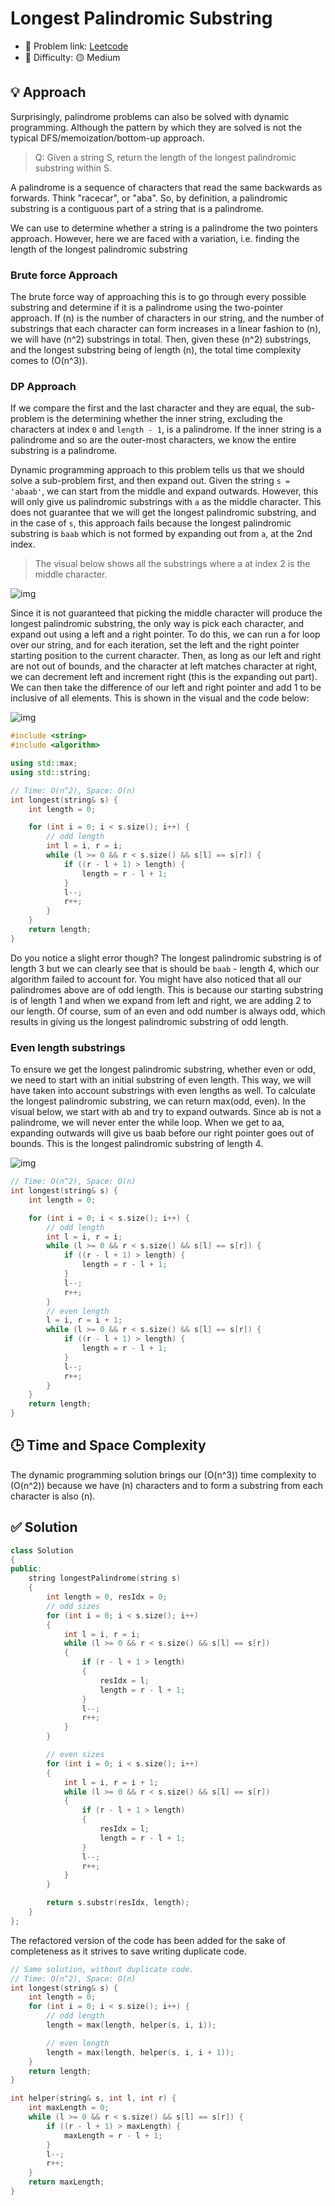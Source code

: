 # Longest Palindromic Substring

- 🧩 Problem link: [Leetcode](https://leetcode.com/problems/longest-palindromic-substring/description/)
- 🚦 Difficulty: 🟡 Medium

## 💡 Approach

Surprisingly, palindrome problems can also be solved with dynamic programming. Although the pattern by which they are solved is not the typical DFS/memoization/bottom-up approach.

> Q: Given a string S, return the length of the longest palindromic substring within S.

A palindrome is a sequence of characters that read the same backwards as forwards. Think "racecar", or "aba". So, by definition, a palindromic substring is a contiguous part of a string that is a palindrome.

We can use to determine whether a string is a palindrome the two pointers approach. However, here we are faced with a variation, i.e. finding the length of the longest palindromic substring

### Brute force Approach

The brute force way of approaching this is to go through every possible substring and determine if it is a palindrome using the two-pointer approach. If \(n\) is the number of characters in our string, and the number of substrings that each character can form increases in a linear fashion to \(n\), we will have \(n^2\) substrings in total. Then, given these \(n^2\) substrings, and the longest substring being of length \(n\), the total time complexity comes to \(O(n^3)\).

### DP Approach

If we compare the first and the last character and they are equal, the sub-problem is the determining whether the inner string, excluding the characters at index `0` and `length - 1`, is a palindrome. If the inner string is a palindrome and so are the outer-most characters, we know the entire substring is a palindrome.

Dynamic programming approach to this problem tells us that we should solve a sub-problem first, and then expand out. Given the string `s = 'abaab'`, we can start from the middle and expand outwards. However, this will only give us palindromic substrings with `a` as the middle character. This does not guarantee that we will get the longest palindromic substring, and in the case of `s`, this approach fails because the longest palindromic substring is `baab` which is not formed by expanding out from `a`, at the 2nd index.

> The visual below shows all the substrings where a at index 2 is the middle character.

![img](https://imagedelivery.net/CLfkmk9Wzy8_9HRyug4EVA/6a202ae9-0a60-475e-2cc0-bf7cddd5b800/sharpen=1)

Since it is not guaranteed that picking the middle character will produce the longest palindromic substring, the only way is pick each character, and expand out using a left and a right pointer. To do this, we can run a for loop over our string, and for each iteration, set the left and the right pointer starting position to the current character. Then, as long as our left and right are not out of bounds, and the character at left matches character at right, we can decrement left and increment right (this is the expanding out part). We can then take the difference of our left and right pointer and add 1 to be inclusive of all elements. This is shown in the visual and the code below:

![img](https://imagedelivery.net/CLfkmk9Wzy8_9HRyug4EVA/1ab6c964-43d9-448f-6739-5426a11f8d00/sharpen=1)

```cpp
#include <string>
#include <algorithm>

using std::max;
using std::string;

// Time: O(n^2), Space: O(n)
int longest(string& s) {
    int length = 0;

    for (int i = 0; i < s.size(); i++) {
        // odd length
        int l = i, r = i;
        while (l >= 0 && r < s.size() && s[l] == s[r]) {
            if ((r - l + 1) > length) {
                length = r - l + 1;
            }
            l--;
            r++;
        }
    }
    return length;
}
```

Do you notice a slight error though? The longest palindromic substring is of length 3 but we can clearly see that is should be `baab` - length 4, which our algorithm failed to account for. You might have also noticed that all our palindromes above are of odd length. This is because our starting substring is of length 1 and when we expand from left and right, we are adding 2 to our length. Of course, sum of an even and odd number is always odd, which results in giving us the longest palindromic substring of odd length.

### Even length substrings

To ensure we get the longest palindromic substring, whether even or odd, we need to start with an initial substring of even length. This way, we will have taken into account substrings with even lengths as well. To calculate the longest palindromic substring, we can return max(odd, even). In the visual below, we start with ab and try to expand outwards. Since ab is not a palindrome, we will never enter the while loop. When we get to aa, expanding outwards will give us baab before our right pointer goes out of bounds. This is the longest palindromic substring of length 4.

![img](https://imagedelivery.net/CLfkmk9Wzy8_9HRyug4EVA/4fe914de-c9b0-438f-7038-6bf854e92600/sharpen=1)

```cpp
// Time: O(n^2), Space: O(n)
int longest(string& s) {
    int length = 0;

    for (int i = 0; i < s.size(); i++) {
        // odd length
        int l = i, r = i;
        while (l >= 0 && r < s.size() && s[l] == s[r]) {
            if ((r - l + 1) > length) {
                length = r - l + 1;
            }
            l--;
            r++;
        }
        // even length
        l = i, r = i + 1;
        while (l >= 0 && r < s.size() && s[l] == s[r]) {
            if ((r - l + 1) > length) {
                length = r - l + 1;
            }
            l--;
            r++;
        }
    }
    return length;
}
```

## 🕒 Time and Space Complexity

The dynamic programming solution brings our \(O(n^3)\) time complexity to \(O(n^2)\) because we have \(n\) characters and to form a substring from each character is also \(n\).

## ✅ Solution

```cpp
class Solution
{
public:
    string longestPalindrome(string s)
    {
        int length = 0, resIdx = 0;
        // odd sizes
        for (int i = 0; i < s.size(); i++)
        {
            int l = i, r = i;
            while (l >= 0 && r < s.size() && s[l] == s[r])
            {
                if (r - l + 1 > length)
                {
                    resIdx = l;
                    length = r - l + 1;
                }
                l--;
                r++;
            }
        }

        // even sizes
        for (int i = 0; i < s.size(); i++)
        {
            int l = i, r = i + 1;
            while (l >= 0 && r < s.size() && s[l] == s[r])
            {
                if (r - l + 1 > length)
                {
                    resIdx = l;
                    length = r - l + 1;
                }
                l--;
                r++;
            }
        }

        return s.substr(resIdx, length);
    }
};
```

The refactored version of the code has been added for the sake of completeness as it strives to save writing duplicate code.

```cpp
// Same solution, without duplicate code.
// Time: O(n^2), Space: O(n)
int longest(string& s) {
    int length = 0;
    for (int i = 0; i < s.size(); i++) {
        // odd length
        length = max(length, helper(s, i, i));

        // even length
        length = max(length, helper(s, i, i + 1));
    }
    return length;
}

int helper(string& s, int l, int r) {
    int maxLength = 0;
    while (l >= 0 && r < s.size() && s[l] == s[r]) {
        if ((r - l + 1) > maxLength) {
            maxLength = r - l + 1;
        }
        l--;
        r++;
    }
    return maxLength;
}
```
